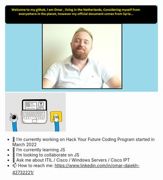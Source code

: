 [![Header](https://github.com/Omarsd007/omarsd007/blob/master/github%20readme.png "Header")](https://some-url.dev/)
[![Header](https://github.com/Omarsd007/omarsd007/blob/master/200w.webp "Header")](https://some-url.dev/)

- 🔭 I’m currently working on Hack Your Future Coding Program started in March 2022
- 🌱 I’m currently learning JS 
- 👯 I’m looking to collaborate on JS
- 💬 Ask me about ITIL / Cisco / Windows Servers / Cisco IPT 
- 📫 How to reach me: https://www.linkedin.com/in/omar-daiekh-42732221/

